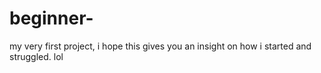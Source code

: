 # beginner-
my very first project, i hope this gives you an insight on how i started and struggled. lol
